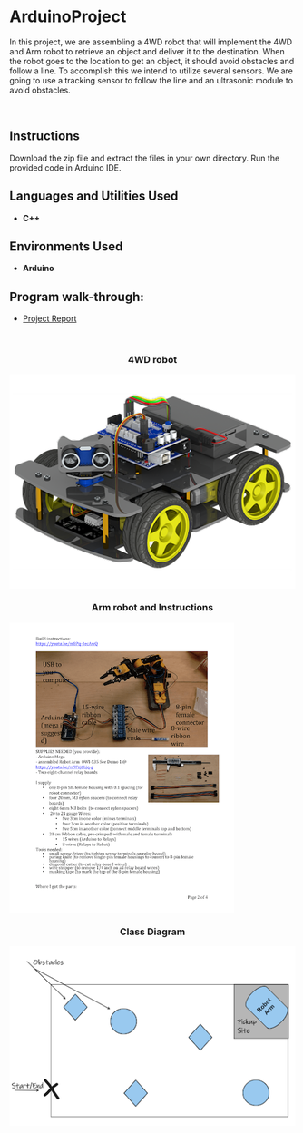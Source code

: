 # ArduinoProject

In this project, we are assembling a 4WD robot that will implement the 4WD and Arm robot to retrieve an object and deliver it to the destination.
When the robot goes to the location to get an object, it should avoid obstacles and follow a line.
To accomplish this we intend to utilize several sensors.
We are going to use a tracking sensor to follow the line and an ultrasonic module to avoid obstacles.

<br />

<h2> Instructions </h2>

Download the zip file and extract the files in your own directory.
Run the provided code in Arduino IDE.

<h2>Languages and Utilities Used</h2>

- <b>C++</b>

<h2>Environments Used </h2>

- <b>Arduino</b> 

<h2>Program walk-through:</h2>

- [Project Report](https://github.com/hseitaj/ArduinoProject/blob/CMPSC/CMPSC%20442%20-%20Final%20Project%20Report.docx.pdf)
<br />

<h3 align="center">4WD robot</h3>
<img align="center" src="https://github.com/hseitaj/ArduinoProject/blob/CMPSC/car%20display.png">
<br />

<h3 align="center">Arm robot and Instructions</h3>
<img align="center" src="https://github.com/hseitaj/ArduinoProject/blob/CMPSC/arm%20display.png">

<br />

<h3 align="center">Class Diagram</h3>
<img align="center" src="https://github.com/hseitaj/ArduinoProject/blob/CMPSC/class%20diagram.png">
  
